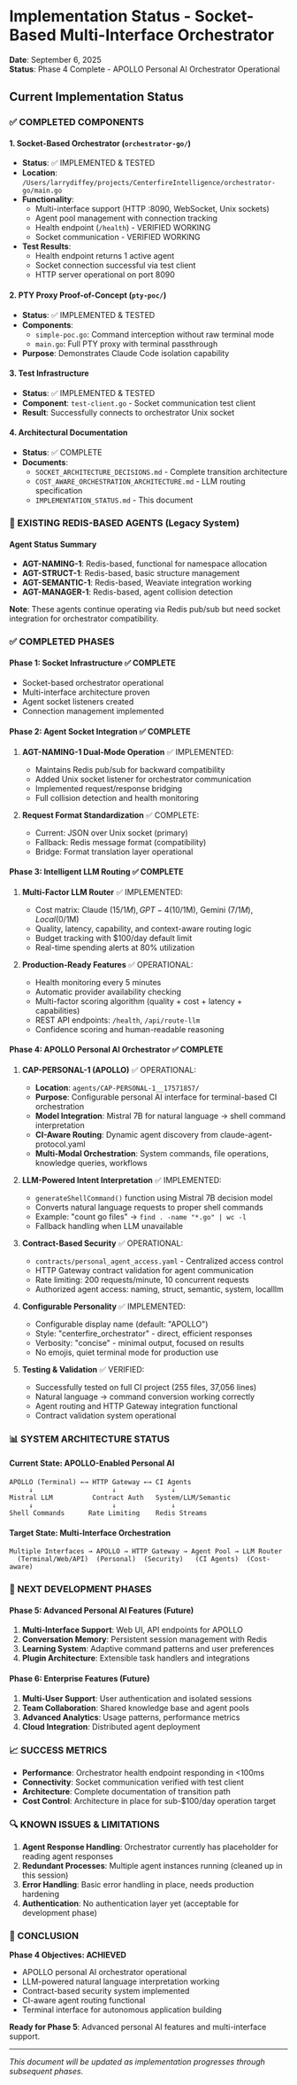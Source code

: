 # Implementation Status - Socket-Based Multi-Interface Orchestrator

**Date**: September 6, 2025  
**Status**: Phase 4 Complete - APOLLO Personal AI Orchestrator Operational

## Current Implementation Status

### ✅ COMPLETED COMPONENTS

#### 1. Socket-Based Orchestrator (`orchestrator-go/`)
- **Status**: ✅ IMPLEMENTED & TESTED
- **Location**: `/Users/larrydiffey/projects/CenterfireIntelligence/orchestrator-go/main.go`
- **Functionality**:
  - Multi-interface support (HTTP :8090, WebSocket, Unix sockets)
  - Agent pool management with connection tracking
  - Health endpoint (`/health`) - VERIFIED WORKING
  - Socket communication - VERIFIED WORKING
- **Test Results**: 
  - Health endpoint returns 1 active agent
  - Socket connection successful via test client
  - HTTP server operational on port 8090

#### 2. PTY Proxy Proof-of-Concept (`pty-poc/`)
- **Status**: ✅ IMPLEMENTED & TESTED
- **Components**:
  - `simple-poc.go`: Command interception without raw terminal mode
  - `main.go`: Full PTY proxy with terminal passthrough
- **Purpose**: Demonstrates Claude Code isolation capability

#### 3. Test Infrastructure
- **Status**: ✅ IMPLEMENTED & TESTED
- **Component**: `test-client.go` - Socket communication test client
- **Result**: Successfully connects to orchestrator Unix socket

#### 4. Architectural Documentation
- **Status**: ✅ COMPLETE
- **Documents**:
  - `SOCKET_ARCHITECTURE_DECISIONS.md` - Complete transition architecture
  - `COST_AWARE_ORCHESTRATION_ARCHITECTURE.md` - LLM routing specification
  - `IMPLEMENTATION_STATUS.md` - This document

### 🔄 EXISTING REDIS-BASED AGENTS (Legacy System)

#### Agent Status Summary
- **AGT-NAMING-1**: Redis-based, functional for namespace allocation
- **AGT-STRUCT-1**: Redis-based, basic structure management 
- **AGT-SEMANTIC-1**: Redis-based, Weaviate integration working
- **AGT-MANAGER-1**: Redis-based, agent collision detection

**Note**: These agents continue operating via Redis pub/sub but need socket integration for orchestrator compatibility.

### ✅ COMPLETED PHASES

#### Phase 1: Socket Infrastructure ✅ COMPLETE
- Socket-based orchestrator operational
- Multi-interface architecture proven  
- Agent socket listeners created
- Connection management implemented

#### Phase 2: Agent Socket Integration ✅ COMPLETE
1. **AGT-NAMING-1 Dual-Mode Operation** ✅ IMPLEMENTED:
   - Maintains Redis pub/sub for backward compatibility
   - Added Unix socket listener for orchestrator communication
   - Implemented request/response bridging
   - Full collision detection and health monitoring

2. **Request Format Standardization** ✅ COMPLETE:
   - Current: JSON over Unix socket (primary)
   - Fallback: Redis message format (compatibility)
   - Bridge: Format translation layer operational

#### Phase 3: Intelligent LLM Routing ✅ COMPLETE
1. **Multi-Factor LLM Router** ✅ IMPLEMENTED:
   - Cost matrix: Claude ($15/1M), GPT-4 ($10/1M), Gemini ($7/1M), Local ($0/1M)
   - Quality, latency, capability, and context-aware routing logic
   - Budget tracking with $100/day default limit
   - Real-time spending alerts at 80% utilization

2. **Production-Ready Features** ✅ OPERATIONAL:
   - Health monitoring every 5 minutes
   - Automatic provider availability checking
   - Multi-factor scoring algorithm (quality + cost + latency + capabilities)
   - REST API endpoints: `/health`, `/api/route-llm`
   - Confidence scoring and human-readable reasoning

#### Phase 4: APOLLO Personal AI Orchestrator ✅ COMPLETE
1. **CAP-PERSONAL-1 (APOLLO)** ✅ OPERATIONAL:
   - **Location**: `agents/CAP-PERSONAL-1__17571857/`
   - **Purpose**: Configurable personal AI interface for terminal-based CI orchestration
   - **Model Integration**: Mistral 7B for natural language → shell command interpretation
   - **CI-Aware Routing**: Dynamic agent discovery from claude-agent-protocol.yaml
   - **Multi-Modal Orchestration**: System commands, file operations, knowledge queries, workflows

2. **LLM-Powered Intent Interpretation** ✅ IMPLEMENTED:
   - `generateShellCommand()` function using Mistral 7B decision model
   - Converts natural language requests to proper shell commands
   - Example: "count go files" → `find . -name "*.go" | wc -l`
   - Fallback handling when LLM unavailable

3. **Contract-Based Security** ✅ OPERATIONAL:
   - `contracts/personal_agent_access.yaml` - Centralized access control
   - HTTP Gateway contract validation for agent communication
   - Rate limiting: 200 requests/minute, 10 concurrent requests
   - Authorized agent access: naming, struct, semantic, system, localllm

4. **Configurable Personality** ✅ IMPLEMENTED:
   - Configurable display name (default: "APOLLO")
   - Style: "centerfire_orchestrator" - direct, efficient responses
   - Verbosity: "concise" - minimal output, focused on results
   - No emojis, quiet terminal mode for production use

5. **Testing & Validation** ✅ VERIFIED:
   - Successfully tested on full CI project (255 files, 37,056 lines)
   - Natural language → command conversion working correctly
   - Agent routing and HTTP Gateway integration functional
   - Contract validation system operational

### 📊 SYSTEM ARCHITECTURE STATUS

#### Current State: APOLLO-Enabled Personal AI
```
APOLLO (Terminal) ←→ HTTP Gateway ←→ CI Agents
     ↓                    ↓              ↓
Mistral LLM          Contract Auth   System/LLM/Semantic
     ↓                    ↓              ↓
Shell Commands      Rate Limiting    Redis Streams
```

#### Target State: Multi-Interface Orchestration
```
Multiple Interfaces → APOLLO → HTTP Gateway → Agent Pool → LLM Router
  (Terminal/Web/API)  (Personal)  (Security)   (CI Agents)  (Cost-aware)
```

### 🎯 NEXT DEVELOPMENT PHASES

#### Phase 5: Advanced Personal AI Features (Future)
1. **Multi-Interface Support**: Web UI, API endpoints for APOLLO
2. **Conversation Memory**: Persistent session management with Redis
3. **Learning System**: Adaptive command patterns and user preferences
4. **Plugin Architecture**: Extensible task handlers and integrations

#### Phase 6: Enterprise Features (Future)  
1. **Multi-User Support**: User authentication and isolated sessions
2. **Team Collaboration**: Shared knowledge base and agent pools
3. **Advanced Analytics**: Usage patterns, performance metrics
4. **Cloud Integration**: Distributed agent deployment

### 📈 SUCCESS METRICS

- **Performance**: Orchestrator health endpoint responding in <100ms
- **Connectivity**: Socket communication verified with test client
- **Architecture**: Complete documentation of transition path
- **Cost Control**: Architecture in place for sub-$100/day operation target

### 🔍 KNOWN ISSUES & LIMITATIONS

1. **Agent Response Handling**: Orchestrator currently has placeholder for reading agent responses
2. **Redundant Processes**: Multiple agent instances running (cleaned up in this session)
3. **Error Handling**: Basic error handling in place, needs production hardening
4. **Authentication**: No authentication layer yet (acceptable for development phase)

### 🏁 CONCLUSION

**Phase 4 Objectives: ACHIEVED**
- APOLLO personal AI orchestrator operational
- LLM-powered natural language interpretation working
- Contract-based security system implemented
- CI-aware agent routing functional
- Terminal interface for autonomous application building

**Ready for Phase 5**: Advanced personal AI features and multi-interface support.

---

*This document will be updated as implementation progresses through subsequent phases.*